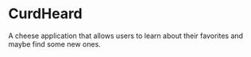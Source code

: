 # CurdHeard
A cheese application that allows users to learn about their favorites and maybe find some new ones.
